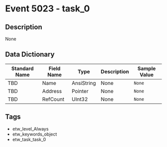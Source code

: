 # Event 5023 - task_0

## Description
None

## Data Dictionary
|Standard Name|Field Name|Type|Description|Sample Value|
|---|---|---|---|---|
|TBD|Name|AnsiString|None|`None`|
|TBD|Address|Pointer|None|`None`|
|TBD|RefCount|UInt32|None|`None`|

## Tags
* etw_level_Always
* etw_keywords_object
* etw_task_task_0